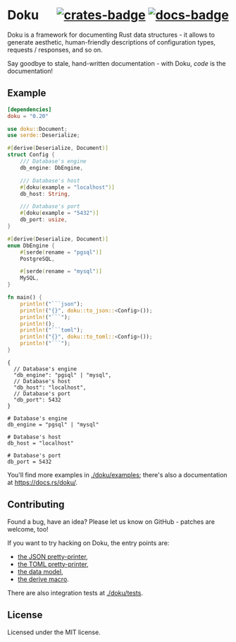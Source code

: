 # Doku &emsp; [![crates-badge]][crates-link] [![docs-badge]][docs-link]

[crates-badge]: https://img.shields.io/crates/v/doku.svg
[crates-link]: https://crates.io/crates/doku
[docs-badge]: https://img.shields.io/badge/docs.rs-latest-informational
[docs-link]: https://docs.rs/doku

Doku is a framework for documenting Rust data structures - it allows to generate
aesthetic, human-friendly descriptions of configuration types, requests /
responses, and so on.

Say goodbye to stale, hand-written documentation - with Doku, _code_ is the
documentation!

## Example

```toml
[dependencies]
doku = "0.20"
```

```rust
use doku::Document;
use serde::Deserialize;

#[derive(Deserialize, Document)]
struct Config {
    /// Database's engine
    db_engine: DbEngine,

    /// Database's host
    #[doku(example = "localhost")]
    db_host: String,

    /// Database's port
    #[doku(example = "5432")]
    db_port: usize,
}

#[derive(Deserialize, Document)]
enum DbEngine {
    #[serde(rename = "pgsql")]
    PostgreSQL,

    #[serde(rename = "mysql")]
    MySQL,
}

fn main() {
    println!("```json");
    println!("{}", doku::to_json::<Config>());
    println!("```");
    println!();
    println!("```toml");
    println!("{}", doku::to_toml::<Config>());
    println!("```");
}
```

```
{
  // Database's engine
  "db_engine": "pgsql" | "mysql",
  // Database's host
  "db_host": "localhost",
  // Database's port
  "db_port": 5432
}
```

```
# Database's engine
db_engine = "pgsql" | "mysql"

# Database's host
db_host = "localhost"

# Database's port
db_port = 5432
```

You'll find more examples in [./doku/examples](./doku/examples); there's also a
documentation at <https://docs.rs/doku/>.

## Contributing

Found a bug, have an idea? Please let us know on GitHub - patches are welcome,
too!

If you want to try hacking on Doku, the entry points are:

- [the JSON pretty-printer](./doku/src/printers/json.rs),
- [the TOML pretty-printer](./doku/src/printers/toml.rs),
- [the data model](./doku/src/objects.rs),
- [the derive macro](./doku-derive/src/lib.rs).

There are also integration tests at [./doku/tests](./doku/tests).

## License

Licensed under the MIT license.
